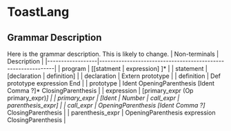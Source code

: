# ToastLang

## Grammar Description
Here is the grammar description. This is likely to change.
| Non-terminals    | Description                                                  |
|------------------|--------------------------------------------------------------|
| program          | [[statment \| expression] ]*                                 |
| statement        | [declaration \| definition]                                  |
| declaration      | Extern prototype                                             |
| definition       | Def prototype expression End                                 |
| prototype        | Ident OpeningParenthesis [Ident Comma ?]* ClosingParenthesis |
| expression       | [primary_expr (Op primary_expr)*]                            |
| primary_expr     | [Ident \| Number \| call_expr \| parenthesis_expr]           |
| call_expr        | OpeningParenthesis [Ident Comma ?]* ClosingParenthesis       |
| parenthesis_expr | OpeningParenthesis expression ClosingParenthesis             |